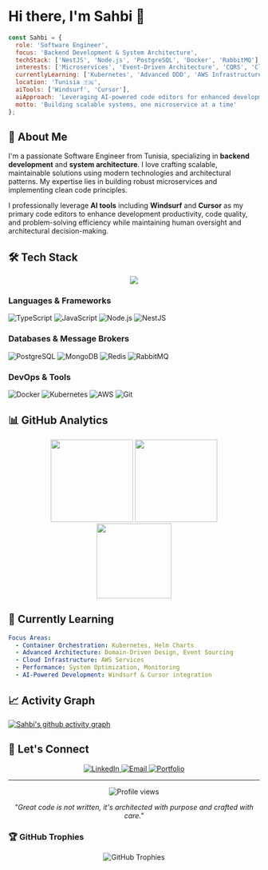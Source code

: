# Hi there, I'm Sahbi 👋

```javascript
const Sahbi = {
  role: 'Software Engineer',
  focus: 'Backend Development & System Architecture',
  techStack: ['NestJS', 'Node.js', 'PostgreSQL', 'Docker', 'RabbitMQ'],
  interests: ['Microservices', 'Event-Driven Architecture', 'CQRS', 'Clean Code', 'AI Integration'],
  currentlyLearning: ['Kubernetes', 'Advanced DDD', 'AWS Infrastructure'],
  location: 'Tunisia 🇹🇳',
  aiTools: ['Windsurf', 'Cursor'],
  aiApproach: 'Leveraging AI-powered code editors for enhanced development productivity',
  motto: 'Building scalable systems, one microservice at a time'
};
```

## 🚀 About Me

I'm a passionate Software Engineer from Tunisia, specializing in **backend development** and **system architecture**. I love crafting scalable, maintainable solutions using modern technologies and architectural patterns. My expertise lies in building robust microservices and implementing clean code principles.

I professionally leverage **AI tools** including **Windsurf** and **Cursor** as my primary code editors to enhance development productivity, code quality, and problem-solving efficiency while maintaining human oversight and architectural decision-making.

## 🛠️ Tech Stack

<div align="center">
  <img src="https://skillicons.dev/icons?i=ts,nodejs,nestjs,postgres,docker,rabbitmq,redis,mongodb,git,github,vscode,aws,kubernetes" />
</div>

### Languages & Frameworks
![TypeScript](https://img.shields.io/badge/-TypeScript-3178C6?style=flat-square&logo=typescript&logoColor=white)
![JavaScript](https://img.shields.io/badge/-JavaScript-F7DF1E?style=flat-square&logo=javascript&logoColor=black)
![Node.js](https://img.shields.io/badge/-Node.js-339933?style=flat-square&logo=node.js&logoColor=white)
![NestJS](https://img.shields.io/badge/-NestJS-E0234E?style=flat-square&logo=nestjs&logoColor=white)

### Databases & Message Brokers
![PostgreSQL](https://img.shields.io/badge/-PostgreSQL-336791?style=flat-square&logo=postgresql&logoColor=white)
![MongoDB](https://img.shields.io/badge/-MongoDB-47A248?style=flat-square&logo=mongodb&logoColor=white)
![Redis](https://img.shields.io/badge/-Redis-DC382D?style=flat-square&logo=redis&logoColor=white)
![RabbitMQ](https://img.shields.io/badge/-RabbitMQ-FF6600?style=flat-square&logo=rabbitmq&logoColor=white)

### DevOps & Tools
![Docker](https://img.shields.io/badge/-Docker-2496ED?style=flat-square&logo=docker&logoColor=white)
![Kubernetes](https://img.shields.io/badge/-Kubernetes-326CE5?style=flat-square&logo=kubernetes&logoColor=white)
![AWS](https://img.shields.io/badge/-AWS-232F3E?style=flat-square&logo=amazon-aws&logoColor=white)
![Git](https://img.shields.io/badge/-Git-F05032?style=flat-square&logo=git&logoColor=white)

## 📊 GitHub Analytics

<div align="center">
  <img src="https://github-readme-stats.vercel.app/api?username=SahbiRomdhani&show_icons=true&theme=react&hide_border=true&bg_color=0D1117&title_color=58A6FF&text_color=C9D1D9&icon_color=79C0FF" height="165"/>
  <img src="https://github-readme-streak-stats.herokuapp.com?user=SahbiRomdhani&theme=react&hide_border=true&background=0D1117&stroke=58A6FF&ring=58A6FF&fire=FF6B6B&currStreakNum=C9D1D9&sideNums=C9D1D9&currStreakLabel=58A6FF&sideLabels=79C0FF" height="165"/>
</div>

<div align="center">
  <img src="https://github-readme-stats.vercel.app/api/top-langs/?username=SahbiRomdhani&layout=compact&theme=react&hide_border=true&bg_color=0D1117&title_color=58A6FF&text_color=C9D1D9&icon_color=79C0FF" height="150"/>
</div>


## 🌱 Currently Learning

```yaml
Focus Areas:
  - Container Orchestration: Kubernetes, Helm Charts
  - Advanced Architecture: Domain-Driven Design, Event Sourcing
  - Cloud Infrastructure: AWS Services
  - Performance: System Optimization, Monitoring
  - AI-Powered Development: Windsurf & Cursor integration
```

## 📈 Activity Graph

[![Sahbi's github activity graph](https://github-readme-activity-graph.vercel.app/graph?username=SahbiRomdhani&theme=react-dark&hide_border=true&bg_color=0D1117&color=58A6FF&line=79C0FF&point=FF6B6B)](https://github.com/ashutosh00710/github-readme-activity-graph)

## 🤝 Let's Connect

<div align="center">
  <a href="https://www.linkedin.com/in/sahbi-romdhani/" target="_blank">
    <img src="https://img.shields.io/badge/LinkedIn-0077B5?style=for-the-badge&logo=linkedin&logoColor=white" alt="LinkedIn"/>
  </a>
  <a href="mailto:sahbi.rmdhani@gmail.com">
    <img src="https://img.shields.io/badge/Email-D14836?style=for-the-badge&logo=gmail&logoColor=white" alt="Email"/>
  </a>
  <a href="https://v0-sahbi-romdhani.vercel.app/" target="_blank">
    <img src="https://img.shields.io/badge/Portfolio-000000?style=for-the-badge&logo=vercel&logoColor=white" alt="Portfolio"/>
  </a>
</div>

---

<div align="center">
  <img src="https://komarev.com/ghpvc/?username=SahbiRomdhani&color=58A6FF&style=flat-square&label=Profile+Views" alt="Profile views"/>
</div>

<p align="center">
  <i>"Great code is not written, it's architected with purpose and crafted with care."</i>
</p>

### 🏆 GitHub Trophies
<div align="center">
  <img src="https://github-profile-trophy.vercel.app/?username=SahbiRomdhani&theme=darkhub&no-frame=true&no-bg=false&margin-w=4&row=1" alt="GitHub Trophies"/>
</div>
